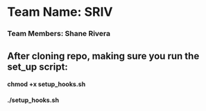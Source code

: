 # Team Name: SRIV

### Team Members: Shane Rivera


## After cloning repo, making sure you run the set_up script:
#### chmod +x setup_hooks.sh
#### ./setup_hooks.sh

